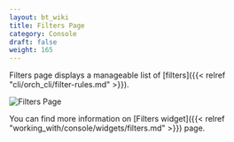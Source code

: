 ```yaml
---
layout: bt_wiki
title: Filters Page
category: Console
draft: false
weight: 165
---
```


Filters page displays a manageable list of [filters]({{< relref "cli/orch_cli/filter-rules.md" >}}).

![Filters Page]( /images/ui/pages/filters-page.png )

You can find more information on [Filters widget]({{< relref "working_with/console/widgets/filters.md" >}}) page.
